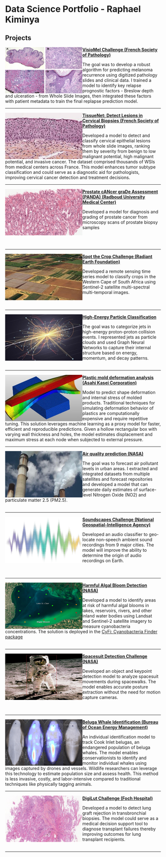 # Data Science Portfolio - Raphael Kiminya

## Projects

<img align="left" width="250" height="150" src="images/melanoma.jpg"> **[VisioMel Challenge (French Society of Pathology)](https://drivendata.co/blog/visiomel-melanoma-winners)**

The goal was to develop a robust algorithm for predicting melanoma recurrence using digitized pathology slides and clinical data. I trained a model to identify key relapse prognostic factors - Breslow depth and ulceration - from Whole Slide Images, then integrated these factors with patient metadata to train the final replapse prediction model.

---

<img align="left" width="250" height="150" src="images/cervical_biopsy.jpg"> **[TissueNet: Detect Lesions in Cervical Biopsies (French Society of Pathology)](https://drivendata.co/blog/tissuenet-cervical-biopsies-winners/)**


Developed a model to detect and classify cervical epithelial lesions from whole slide images, ranking them by severity from benign to low malignant potential, high malignant potential, and invasive cancer. The dataset comprised thousands of WSIs from medical centers across France. This model enhances tumor subtype classification and could serve as a diagnostic aid for pathologists, improving cervical cancer detection and treatment decisions.

---

<img align="left" width="250" height="150" src="images/panda.png"> **[Prostate cANcer graDe Assessment (PANDA) (Radboud University Medical Center)](https://www.kaggle.com/c/prostate-cancer-grade-assessment)**

Developed a model for diagnosis and grading of prostate cancer from microscopy scans of prostate biopsy samples

<br/>
<br/>

---
<img align="left" width="250" height="150" src="images/sentinel.jpg"> **[Spot the Crop Challenge (Radiant Earth Foundation)](https://medium.com/radiant-earth-insights/data-challenge-winner-q-a-with-raphael-kiminya-bda56c54fe3e)**

Developed a remote sensing time series model to classify crops in the Western Cape of South Africa using Sentinel-2 satellite multi-spectral multi-temporal images.
<br/>
<br/>
<br/>

---

<img align="left" width="250" height="150" src="images/jet_class.jpg"> **[High-Energy Particle Classification](https://github.com/kiminya-raphael/High-Energy-Particle-Classification-with-Graph-Neural-Networks)**

The goal was to categorize jets in high-energy proton-proton collision events. I represented jets as particle clouds and used Graph Neural Networks to capture their internal structure based on energy, momentum, and decay patterns.
<br/>
<br/>

---

<img align="left" width="250" height="150" src="images/boxbend.jpg"> **[Plastic mold deformation analysis (Asahi Kasei Corporation)](https://www.topcoder.com/challenges/499caa95-89e6-4813-a2fa-891ad378f76a?tab=details)**

Model to predict shape deformation and internal stress of molded products. Traditional techniques for simulating deformation behavior of plastics are computationally expensive and require repetitive tuning. This solution leverages machine learning as a proxy model for faster, efficient and reproducible predictions. Given a hollow rectangular box with varying wall thickness and holes, the model estimates displacement and maximum stress at each node when subjected to external pressure.

---

<img align="left" width="250" height="150" src="images/air_quality.jpg"> **[Air quality prediction (NASA)](https://drivendata.co/blog/nasa-airathon-winners)**

The goal was to forecast air pollutant levels in urban areas. I extracted and integrated datasets from multiple satellites and forecast repositories and developed a model that can generate daily estimates of surface-level Nitrogen Oxide (NO2) and particulate matter 2.5 (PM2.5).
<br/>
<br/>

---

<img align="left" width="250" height="150" src="images/soundscapes.png"> **[Soundscapes Challenge (National Geospatial-Intelligence Agency)](https://www.soundscapeschallenge.com)**

Developed an audio classifier to geo-locate non-speech ambient sound recordings from 9 major cities. The model will improve the ability to determine the origin of audio recordings on Earth.
<br/>
<br/>
<br/>

---

<img align="left" width="250" height="150" src="images/cyfi.jpeg"> **[Harmful Algal Bloom Detection (NASA)](https://drivendata.co/blog/tick-tick-bloom-challenge-winners)**

Developed a model to identify areas at risk of harmful algal blooms in lakes, reservoirs, rivers, and other inland water bodies using Landsat and Sentinel-2 satellite imagery to measure cyanobacteria concentrations.
The solution is deployed in the [CyFi: Cyanobacteria Finder package](https://cyfi.drivendata.org/)
<br/>
<br/>

---


<img align="left" width="250" height="150" src="images/spacesuit.jpg"> **[Spacesuit Detection Challenge (NASA)](https://www.topcoder.com/challenges/116fc3d9-a4e0-4a93-8ef1-a075ae16ee88?tab=details)**

Developed an object and keypoint detection model to analyze spacesuit movements during spacewalks. The model enables accurate posture extraction without the need for motion capture cameras.
<br/>
<br/>
<br/>

---


<img align="left" width="250" height="150" src="images/beluga.png"> **[Beluga Whale Identification (Bureau of Ocean Energy Management)](https://drivendata.co/blog/belugas-winners)**

An individual identification model to track Cook Inlet belugas, an endangered population of beluga whales. The model enables conservationists to identify and monitor individual whales using images captured by drones and vessels. Wildlife researchers can leverage this technology to estimate population size and assess health. This method is less invasive, costly, and labor-intensive compared to traditional techniques like physically tagging animals.

---

<img align="left" width="250" height="150" src="images/digilut.png"> **[DigiLut Challenge (Foch Hospital)](https://github.com/kiminya-raphael/Digilut-Challenge)**

Developed a model to detect lung graft rejection in transbronchial biopsies. The model could serve as a medical decision support tool to diagnose transplant failures thereby improving outcomes for lung transplant recipients.
<br/>
<br/>

---

